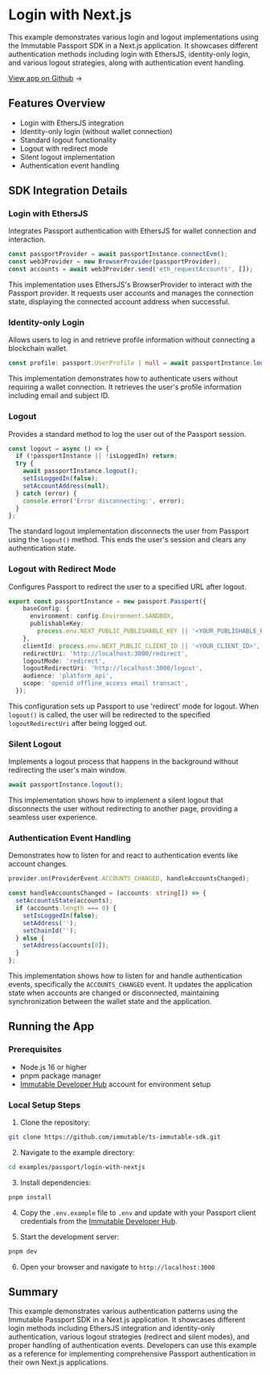 <div class="display-none">

# Login with Next.js

</div>

This example demonstrates various login and logout implementations using the Immutable Passport SDK in a Next.js application. It showcases different authentication methods including login with EthersJS, identity-only login, and various logout strategies, along with authentication event handling.

<div class="button-component">

[View app on Github](https://github.com/immutable/ts-immutable-sdk/tree/main/examples/passport/login-with-nextjs) <span class="button-component-arrow">→</span>

</div>

## Features Overview
- Login with EthersJS integration
- Identity-only login (without wallet connection)
- Standard logout functionality
- Logout with redirect mode
- Silent logout implementation
- Authentication event handling

## SDK Integration Details

### Login with EthersJS

Integrates Passport authentication with EthersJS for wallet connection and interaction.

```typescript title="Login with EthersJS" manualLink="https://github.com/immutable/ts-immutable-sdk/blob/main/examples/passport/login-with-nextjs/src/app/login-with-etherjs/page.tsx"
const passportProvider = await passportInstance.connectEvm();
const web3Provider = new BrowserProvider(passportProvider);
const accounts = await web3Provider.send('eth_requestAccounts', []);
```

This implementation uses EthersJS's BrowserProvider to interact with the Passport provider. It requests user accounts and manages the connection state, displaying the connected account address when successful.

### Identity-only Login

Allows users to log in and retrieve profile information without connecting a blockchain wallet.

```typescript title="Identity-only Login" manualLink="https://github.com/immutable/ts-immutable-sdk/blob/main/examples/passport/login-with-nextjs/src/app/login-with-identity-only/page.tsx"
const profile: passport.UserProfile | null = await passportInstance.login();
```

This implementation demonstrates how to authenticate users without requiring a wallet connection. It retrieves the user's profile information including email and subject ID.

### Logout

Provides a standard method to log the user out of the Passport session.

```typescript title="Standard Logout" manualLink="https://github.com/immutable/ts-immutable-sdk/blob/main/examples/passport/login-with-nextjs/src/app/logout-with-redirect-mode/page.tsx"
const logout = async () => {
  if (!passportInstance || !isLoggedIn) return;
  try {
    await passportInstance.logout();
    setIsLoggedIn(false);
    setAccountAddress(null);
  } catch (error) {
    console.error('Error disconnecting:', error);
  }
};
```
The standard logout implementation disconnects the user from Passport using the `logout()` method. This ends the user's session and clears any authentication state.


### Logout with Redirect Mode

Configures Passport to redirect the user to a specified URL after logout.

```typescript title="Configure Redirect Logout" manualLink="https://github.com/immutable/ts-immutable-sdk/blob/main/examples/passport/login-with-nextjs/src/app/utils/setupLogoutRedirect.ts"
export const passportInstance = new passport.Passport({
    baseConfig: {
      environment: config.Environment.SANDBOX,
      publishableKey:
        process.env.NEXT_PUBLIC_PUBLISHABLE_KEY || '<YOUR_PUBLISHABLE_KEY>',
    },
    clientId: process.env.NEXT_PUBLIC_CLIENT_ID || '<YOUR_CLIENT_ID>',
    redirectUri: 'http://localhost:3000/redirect',
    logoutMode: 'redirect', 
    logoutRedirectUri: 'http://localhost:3000/logout',
    audience: 'platform_api',
    scope: 'openid offline_access email transact',
  });
```
This configuration sets up Passport to use 'redirect' mode for logout. When `logout()` is called, the user will be redirected to the specified `logoutRedirectUri` after being logged out.


### Silent Logout

Implements a logout process that happens in the background without redirecting the user's main window.

```typescript title="Silent Logout" manualLink="https://github.com/immutable/ts-immutable-sdk/blob/main/examples/passport/login-with-nextjs/src/app/logout-with-silent-mode/page.tsx"
await passportInstance.logout();
```

This implementation shows how to implement a silent logout that disconnects the user without redirecting to another page, providing a seamless user experience.

### Authentication Event Handling

Demonstrates how to listen for and react to authentication events like account changes.

```typescript title="Handle Account Changes" manualLink="https://github.com/immutable/ts-immutable-sdk/blob/main/examples/passport/login-with-nextjs/src/app/auth-event-handling/page.tsx"
provider.on(ProviderEvent.ACCOUNTS_CHANGED, handleAccountsChanged);

const handleAccountsChanged = (accounts: string[]) => {
  setAccountsState(accounts);
  if (accounts.length === 0) {
    setIsLoggedIn(false);
    setAddress('');
    setChainId('');
  } else {
    setAddress(accounts[0]);
  }
};
```

This implementation shows how to listen for and handle authentication events, specifically the `ACCOUNTS_CHANGED` event. It updates the application state when accounts are changed or disconnected, maintaining synchronization between the wallet state and the application.

## Running the App

### Prerequisites
- Node.js 16 or higher
- pnpm package manager
- [Immutable Developer Hub](https://hub.immutable.com/) account for environment setup

### Local Setup Steps
1. Clone the repository:
```bash
git clone https://github.com/immutable/ts-immutable-sdk.git
```

2. Navigate to the example directory:
```bash
cd examples/passport/login-with-nextjs
```

3. Install dependencies:
```bash
pnpm install
```

4. Copy the `.env.example` file to `.env` and update with your Passport client credentials from the [Immutable Developer Hub](https://hub.immutable.com/).

5. Start the development server:
```bash
pnpm dev
```

6. Open your browser and navigate to `http://localhost:3000`

## Summary
This example demonstrates various authentication patterns using the Immutable Passport SDK in a Next.js application. It showcases different login methods including EthersJS integration and identity-only authentication, various logout strategies (redirect and silent modes), and proper handling of authentication events. Developers can use this example as a reference for implementing comprehensive Passport authentication in their own Next.js applications. 